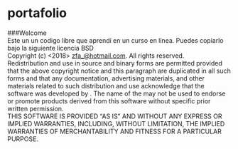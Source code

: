 # portafolio  
###Welcome  
Este un un codigo libre que aprendí en un curso en línea. Puedes copiarlo bajo la siguiente licencia BSD  
Copyright (c) <2018> <zfa_@hotmail.com>. All rights reserved.   
Redistribution and use in source and binary forms are permitted provided that the above copyright notice and this paragraph are duplicated in all such forms and that any documentation, advertising materials, and other materials related to such distribution and use acknowledge that the software was developed by <organization>. The name of the <organization> may not be used to endorse or promote products derived from this software without specific prior written permission.   
THIS SOFTWARE IS PROVIDED “AS IS” AND WITHOUT ANY EXPRESS OR IMPLIED WARRANTIES, INCLUDING, WITHOUT LIMITATION, THE IMPLIED WARRANTIES OF MERCHANTABILITY AND FITNESS FOR A PARTICULAR PURPOSE.   
